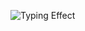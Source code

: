 ![Typing Effect](https://img.shields.io/badge/Typing...-Your%20Project%20Name-blue?style=flat-square)  
